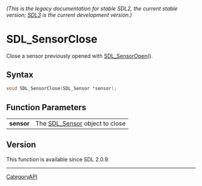 ###### (This is the legacy documentation for stable SDL2, the current stable version; [SDL3](https://wiki.libsdl.org/SDL3/) is the current development version.)
# SDL_SensorClose

Close a sensor previously opened with [SDL_SensorOpen](SDL_SensorOpen.md)().

## Syntax

```c
void SDL_SensorClose(SDL_Sensor *sensor);

```

## Function Parameters

|                |                                              |
| -------------- | -------------------------------------------- |
| **sensor**     | The [SDL_Sensor](SDL_Sensor.md) object to close |

## Version

This function is available since SDL 2.0.9.

----
[CategoryAPI](CategoryAPI.md)
